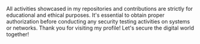 All activities showcased in my repositories and contributions are strictly for educational and ethical purposes. It's essential to obtain proper authorization before conducting any security testing activities on systems or networks.
Thank you for visiting my profile! Let's secure the digital world together!







